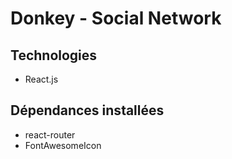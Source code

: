 # Donkey - Social Network

## Technologies
- React.js

## Dépendances installées
- react-router
- FontAwesomeIcon

